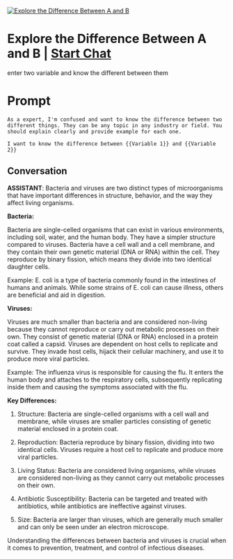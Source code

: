 
[![Explore the Difference Between A and B](https://flow-prompt-covers.s3.us-west-1.amazonaws.com/icon/vintage/vint_11.png)](https://gptcall.net/chat.html?data=%7B%22contact%22%3A%7B%22id%22%3A%22lPEoNbi4joGCQLajJI5bc%22%2C%22flow%22%3Atrue%7D%7D)
# Explore the Difference Between A and B | [Start Chat](https://gptcall.net/chat.html?data=%7B%22contact%22%3A%7B%22id%22%3A%22lPEoNbi4joGCQLajJI5bc%22%2C%22flow%22%3Atrue%7D%7D)
enter two variable and know the different between them

# Prompt

```
As a expert, I'm confused and want to know the difference between two different things. They can be any topic in any industry or field. You should explain clearly and provide example for each one.

I want to know the difference between {{Variable 1}} and {{Variable 2}}
```

## Conversation

**ASSISTANT**: Bacteria and viruses are two distinct types of microorganisms that have important differences in structure, behavior, and the way they affect living organisms.



**Bacteria:**

Bacteria are single-celled organisms that can exist in various environments, including soil, water, and the human body. They have a simpler structure compared to viruses. Bacteria have a cell wall and a cell membrane, and they contain their own genetic material (DNA or RNA) within the cell. They reproduce by binary fission, which means they divide into two identical daughter cells.



Example: E. coli is a type of bacteria commonly found in the intestines of humans and animals. While some strains of E. coli can cause illness, others are beneficial and aid in digestion.



**Viruses:**

Viruses are much smaller than bacteria and are considered non-living because they cannot reproduce or carry out metabolic processes on their own. They consist of genetic material (DNA or RNA) enclosed in a protein coat called a capsid. Viruses are dependent on host cells to replicate and survive. They invade host cells, hijack their cellular machinery, and use it to produce more viral particles.



Example: The influenza virus is responsible for causing the flu. It enters the human body and attaches to the respiratory cells, subsequently replicating inside them and causing the symptoms associated with the flu.



**Key Differences:**

1. Structure: Bacteria are single-celled organisms with a cell wall and membrane, while viruses are smaller particles consisting of genetic material enclosed in a protein coat.

2. Reproduction: Bacteria reproduce by binary fission, dividing into two identical cells. Viruses require a host cell to replicate and produce more viral particles.

3. Living Status: Bacteria are considered living organisms, while viruses are considered non-living as they cannot carry out metabolic processes on their own.

4. Antibiotic Susceptibility: Bacteria can be targeted and treated with antibiotics, while antibiotics are ineffective against viruses.

5. Size: Bacteria are larger than viruses, which are generally much smaller and can only be seen under an electron microscope.



Understanding the differences between bacteria and viruses is crucial when it comes to prevention, treatment, and control of infectious diseases.


